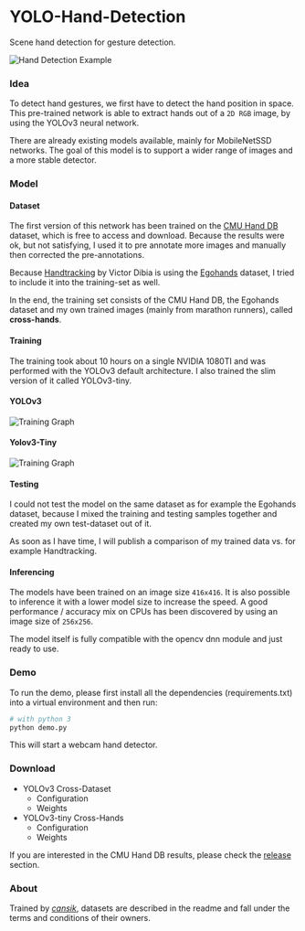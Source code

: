 # YOLO-Hand-Detection
Scene hand detection for gesture detection.

![Hand Detection Example]()

### Idea
To detect hand gestures, we first have to detect the hand position in space. This pre-trained network is able to extract hands out of a `2D RGB` image, by using the YOLOv3 neural network.

There are already existing models available, mainly for MobileNetSSD networks. The goal of this model is to support a wider range of images and a more stable detector.

### Model

#### Dataset
The first version of this network has been trained on the [CMU Hand DB](http://domedb.perception.cs.cmu.edu/handdb.html) dataset, which is free to access and download. Because the results were ok, but not satisfying, I used it to pre annotate more images and manually then corrected the pre-annotations.

Because [Handtracking](https://github.com/victordibia/handtracking) by Victor Dibia is using the [Egohands](http://vision.soic.indiana.edu/projects/egohands/) dataset, I tried to include it into the training-set as well.

In the end, the training set consists of the CMU Hand DB, the Egohands dataset and my own trained images (mainly from marathon runners), called **cross-hands**.

#### Training
The training took about 10 hours on a single NVIDIA 1080TI and was performed with the YOLOv3 default architecture. I also trained the slim version of it called YOLOv3-tiny.

#### YOLOv3

![Training Graph]()

#### Yolov3-Tiny

![Training Graph]()

#### Testing
I could not test the model on the same dataset as for example the Egohands dataset, because I mixed the training and testing samples together and created my own test-dataset out of it.

As soon as I have time, I will publish a comparison of my trained data vs. for example Handtracking.

#### Inferencing
The models have been trained on an image size `416x416`. It is also possible to inference it with a lower model size to increase the speed. A good performance / accuracy mix on CPUs has been discovered by using an image size of `256x256`.

The model itself is fully compatible with the opencv dnn module and just ready to use.

### Demo
To run the demo, please first install all the dependencies (requirements.txt) into a virtual environment and then run:

```bash
# with python 3
python demo.py
```

This will start a webcam hand detector.

### Download

- YOLOv3 Cross-Dataset
	- Configuration
	- Weights
- YOLOv3-tiny Cross-Hands
	- Configuration
	- Weights

If you are interested in the CMU Hand DB results, please check the [release](https://github.com/cansik/yolo-hand-detection/releases/tag/pretrained) section.

### About
Trained by *[cansik](https://github.com/cansik)*, datasets are described in the readme and fall under the terms and conditions of their owners.
